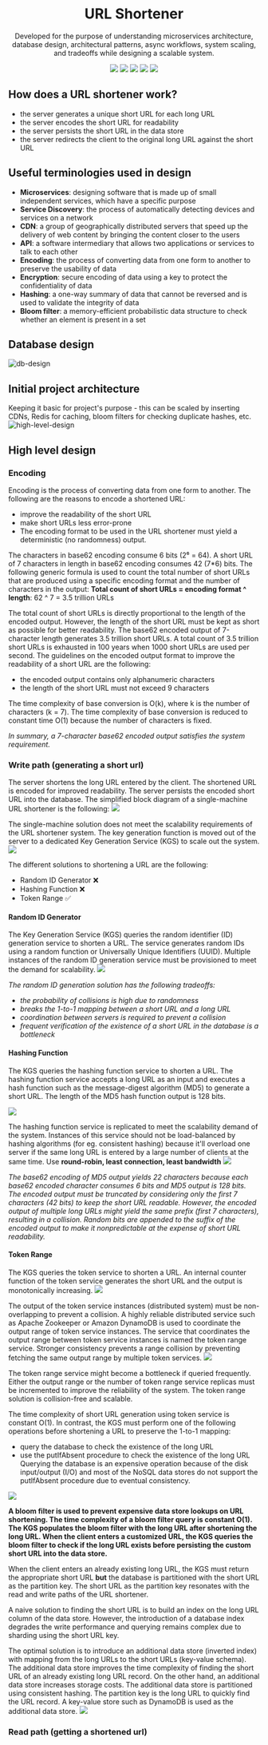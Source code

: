 <h1 align="center">
  URL Shortener
</h1>

<p align="center">Developed for the purpose of understanding microservices architecture, database design, architectural patterns, async workflows, system scaling, and tradeoffs while designing a scalable system.</p>

<p align="center">
  <img src="https://img.shields.io/badge/SpringBoot-20232A?style=for-the-badge&logo=springboot&logoColor=61DAFB" />
  <img src="https://img.shields.io/badge/Kafka-663399?style=for-the-badge&logo=apachekafka&logoColor=white" />
  <img src="https://img.shields.io/badge/SQL-323330?style=for-the-badge&logo=mysql&logoColor=F7DF1E" />
  <img src="https://img.shields.io/badge/Caching-1572B6?style=for-the-badge&logo=redis&logoColor=white" />
  <img src="https://img.shields.io/badge/Excalidraw-F24E1E?style=for-the-badge&logo=figma&logoColor=white" />
</p>

## How does a URL shortener work?
- the server generates a unique short URL for each long URL
- the server encodes the short URL for readability
- the server persists the short URL in the data store
- the server redirects the client to the original long URL against the short URL

## Useful terminologies used in design
- **Microservices**: designing software that is made up of small independent services, which have a specific purpose
- **Service Discovery**: the process of automatically detecting devices and services on a network
- **CDN**: a group of geographically distributed servers that speed up the delivery of web content by bringing the content closer to the users
- **API**: a software intermediary that allows two applications or services to talk to each other
- **Encoding**: the process of converting data from one form to another to preserve the usability of data
- **Encryption**: secure encoding of data using a key to protect the confidentiality of data
- **Hashing**: a one-way summary of data that cannot be reversed and is used to validate the integrity of data
- **Bloom filter**: a memory-efficient probabilistic data structure to check whether an element is present in a set

## Database design
![db-design](https://github.com/user-attachments/assets/ed88bbb7-2bde-4956-b8cc-f1401cd4aeb0)

## Initial project architecture
Keeping it basic for project's purpose - this can be scaled by inserting CDNs, Redis for caching, bloom filters for checking duplicate hashes, etc.
![high-level-design](https://github.com/user-attachments/assets/52201be4-8521-4ee9-b460-0c6689827fee)

## High level design
### Encoding
Encoding is the process of converting data from one form to another. The following are the reasons to encode a shortened URL:
- improve the readability of the short URL
- make short URLs less error-prone
- The encoding format to be used in the URL shortener must yield a deterministic (no randomness) output.

The characters in base62 encoding consume 6 bits (2⁶ = 64). A short URL of 7 characters in length in base62 encoding consumes 42 (7*6) bits.
The following generic formula is used to count the total number of short URLs that are produced using a specific encoding format and the number of characters in the output:
**Total count of short URLs = encoding format ^ length**: 62 ^ 7 = 3.5 trillion URLs

The total count of short URLs is directly proportional to the length of the encoded output. However, the length of the short URL must be kept as short as possible for better readability. The base62 encoded output of 7-character length generates 3.5 trillion short URLs. A total count of 3.5 trillion short URLs is exhausted in 100 years when 1000 short URLs are used per second. The guidelines on the encoded output format to improve the readability of a short URL are the following:
- the encoded output contains only alphanumeric characters
- the length of the short URL must not exceed 9 characters

The time complexity of base conversion is O(k), where k is the number of characters (k = 7). The time complexity of base conversion is reduced to constant time O(1) because the number of characters is fixed.

*In summary, a 7-character base62 encoded output satisfies the system requirement.*

### Write path (generating a short url)
The server shortens the long URL entered by the client. The shortened URL is encoded for improved readability. The server persists the encoded short URL into the database. The simplified block diagram of a single-machine URL shortener is the following:
<img src="https://systemdesign.one/url-shortening-system-design/simplified-url-shortener.webp" />

The single-machine solution does not meet the scalability requirements of the URL shortener system. The key generation function is moved out of the server to a dedicated Key Generation Service (KGS) to scale out the system.
<img src="https://systemdesign.one/url-shortening-system-design/url-shortener-key-generation-service.webp" />

The different solutions to shortening a URL are the following:
- Random ID Generator ❌
- Hashing Function ❌
- Token Range ✅

#### Random ID Generator
The Key Generation Service (KGS) queries the random identifier (ID) generation service to shorten a URL. The service generates random IDs using a random function or Universally Unique Identifiers (UUID). Multiple instances of the random ID generation service must be provisioned to meet the demand for scalability.
<img src="https://systemdesign.one/url-shortening-system-design/url-shortener-random-id-generator.webp" />

*The random ID generation solution has the following tradeoffs:*
- *the probability of collisions is high due to randomness*
- *breaks the 1-to-1 mapping between a short URL and a long URL*
- *coordination between servers is required to prevent a collision*
- *frequent verification of the existence of a short URL in the database is a bottleneck*

#### Hashing Function
The KGS queries the hashing function service to shorten a URL. The hashing function service accepts a long URL as an input and executes a hash function such as the message-digest algorithm (MD5) to generate a short URL. The length of the MD5 hash function output is 128 bits.

<img src="https://systemdesign.one/url-shortening-system-design/url-shortener-hashing-long-url.webp" />

The hashing function service is replicated to meet the scalability demand of the system. Instances of this service should not be load-balanced by hashing algorithms (for eg. consistent hashing) because it'll overload one server if the same long URL is entered by a large number of clients at the same time.
Use **round-robin, least connection, least bandwidth**
<img src="https://systemdesign.one/url-shortening-system-design/url-shortener-hashing-function-service.webp" />

*The base62 encoding of MD5 output yields 22 characters because each base62 encoded character consumes 6 bits and MD5 output is 128 bits. The encoded output must be truncated by considering only the first 7 characters (42 bits) to keep the short URL readable. However, the encoded output of multiple long URLs might yield the same prefix (first 7 characters), resulting in a collision. Random bits are appended to the suffix of the encoded output to make it nonpredictable at the expense of short URL readability.*

#### Token Range
The KGS queries the token service to shorten a URL. An internal counter function of the token service generates the short URL and the output is monotonically increasing.
<img src="https://systemdesign.one/url-shortening-system-design/url-shortener-token-service-consistent-hash-ring.webp" />

The output of the token service instances (distributed system) must be non-overlapping to prevent a collision. A highly reliable distributed service such as Apache Zookeeper or Amazon DynamoDB is used to coordinate the output range of token service instances. The service that coordinates the output range between token service instances is named the token range service. Stronger consistency prevents a range collision by preventing fetching the same output range by multiple token services.
<img src="https://systemdesign.one/url-shortening-system-design/url-shortener-token-range-service.webp" />

The token range service might become a bottleneck if queried frequently. Either the output range or the number of token range service replicas must be incremented to improve the reliability of the system. The token range solution is collision-free and scalable.

The time complexity of short URL generation using token service is constant O(1). In contrast, the KGS must perform one of the following operations before shortening a URL to preserve the 1-to-1 mapping:
- query the database to check the existence of the long URL
- use the putIfAbsent procedure to check the existence of the long URL
Querying the database is an expensive operation because of the disk input/output (I/O) and most of the NoSQL data stores do not support the putIfAbsent procedure due to eventual consistency.
<img src="https://systemdesign.one/url-shortening-system-design/url-shortener-bloom-filter.webp" />

**A bloom filter is used to prevent expensive data store lookups on URL shortening. The time complexity of a bloom filter query is constant O(1). The KGS populates the bloom filter with the long URL after shortening the long URL. When the client enters a customized URL, the KGS queries the bloom filter to check if the long URL exists before persisting the custom short URL into the data store.**

When the client enters an already existing long URL, the KGS must return the appropriate short URL **but** the database is partitioned with the short URL as the partition key. The short URL as the partition key resonates with the read and write paths of the URL shortener.

A naive solution to finding the short URL is to build an index on the long URL column of the data store. However, the introduction of a database index degrades the write performance and querying remains complex due to sharding using the short URL key.

The optimal solution is to introduce an additional data store (inverted index) with mapping from the long URLs to the short URLs (key-value schema). The additional data store improves the time complexity of finding the short URL of an already existing long URL record. On the other hand, an additional data store increases storage costs. The additional data store is partitioned using consistent hashing. The partition key is the long URL to quickly find the URL record. A key-value store such as DynamoDB is used as the additional data store.
<img src="https://systemdesign.one/url-shortening-system-design/url-shortener-inverted-index-store.webp" />

### Read path (getting a shortened url)
